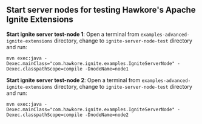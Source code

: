 ## Start server nodes for testing Hawkore's Apache Ignite Extensions

**Start ignite server test-node 1**: Open a terminal from `examples-advanced-ignite-extensions` directory, change to `ignite-server-node-test` directory and run:

```
mvn exec:java -Dexec.mainClass="com.hawkore.ignite.examples.IgniteServerNode" -Dexec.classpathScope=compile -DnodeName=node1
```

**Start ignite server test-node 2**: Open a terminal from `examples-advanced-ignite-extensions` directory, change to `ignite-server-node-test` directory and run:

```
mvn exec:java -Dexec.mainClass="com.hawkore.ignite.examples.IgniteServerNode" -Dexec.classpathScope=compile -DnodeName=node2
```

